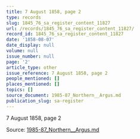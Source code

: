 ```yaml
---
title: 7 August 1858, page 2
type: records
slug: 1845_76_sa_register_content_11827
url: /records/1845_76_sa_register_content_11827/
record_id: 1845_76_sa_register_content_11827
date: '1858-08-07'
date_display: null
volume: null
issue_number: null
page: '2'
article_type: other
issue_reference: 7 August 1858, page 2
people_mentioned: []
places_mentioned: []
topics: []
source_document: 1985-87_Northern__Argus.md
publication_slug: sa-register
---
```


7 August 1858, page 2

Source: [1985-87_Northern__Argus.md](/downloads/markdown/1985-87_Northern__Argus.md)
